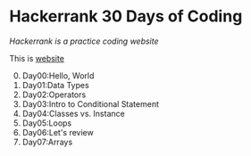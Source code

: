 # Hackerrank 30 Days of Coding

*Hackerrank is a practice coding website*

This is [website](http://www.hackerrank.com)

0. Day00:Hello, World
1. Day01:Data Types
2. Day02:Operators
3. Day03:Intro to Conditional Statement
4. Day04:Classes vs. Instance
5. Day05:Loops
6. Day06:Let's review
7. Day07:Arrays

 
